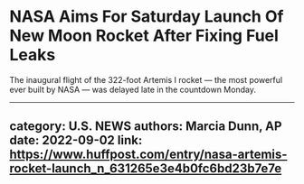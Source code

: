 # NASA Aims For Saturday Launch Of New Moon Rocket After Fixing Fuel Leaks

The inaugural flight of the 322-foot Artemis I rocket — the most powerful ever built by NASA — was delayed late in the countdown Monday.

---
category: U.S. NEWS
authors: Marcia Dunn, AP
date: 2022-09-02
link: https://www.huffpost.com/entry/nasa-artemis-rocket-launch_n_631265e3e4b0fc6bd23b7e7e
---
